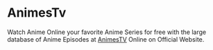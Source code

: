 # AnimesTv
Watch Anime Online your favorite Anime Series for free with the large database of Anime Episodes at <a href="https://animestv.ink/">AnimesTV</a> Online on Official Website.
